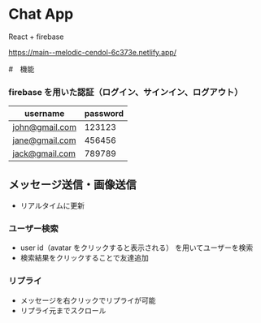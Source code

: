 # Chat App

React + firebase

https://main--melodic-cendol-6c373e.netlify.app/

#　機能

### firebase を用いた認証（ログイン、サインイン、ログアウト）

| username       | password |
| -------------- | -------- |
| john@gmail.com | 123123   |
| jane@gmail.com | 456456   |
| jack@gmail.com | 789789   |

## メッセージ送信・画像送信

- リアルタイムに更新

### ユーザー検索

- user id（avatar をクリックすると表示される） を用いてユーザーを検索
- 検索結果をクリックすることで友達追加

### リプライ

- メッセージを右クリックでリプライが可能
- リプライ元までスクロール
